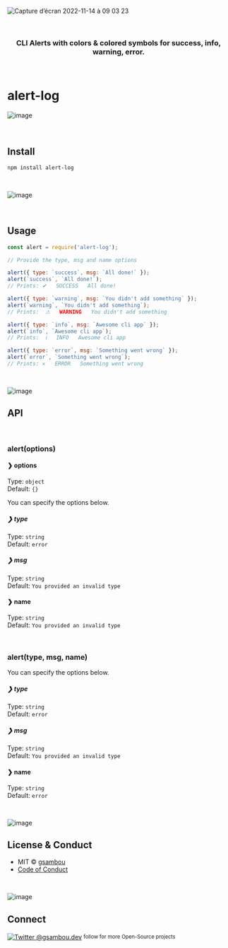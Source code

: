 ![Capture d’écran 2022-11-14 à 09 03 23](https://user-images.githubusercontent.com/48604464/201606943-465e84be-7d24-4ede-a7c9-bf59086613f5.png)

 <br>
<h3 align="center">
 CLI Alerts with colors & colored symbols for success, info, warning, error.
 </h3>
 <br>

# alert-log

![image](https://user-images.githubusercontent.com/48604464/201605835-1d078828-8ec5-467f-bb4d-68c04c085c66.png)

<br>

## Install

```sh
npm install alert-log
```

<br>

![image](https://user-images.githubusercontent.com/48604464/201605954-dab2faed-a4a1-4708-a278-b6b7dfd2610d.png)

<br>

## Usage

```js
const alert = require('alert-log');

// Provide the type, msg and name options

alert({ type: `success`, msg: `All done!` });
alert(`success`, `All done!`);
// Prints: ✔   SUCCESS   All done!

alert({ type: `warning`, msg: `You didn't add something` });
alert(`warning`, `You didn't add something`);
// Prints:  ⚠   WARNING   You didn't add something

alert({ type: `info`, msg: `Awesome cli app` });
alert(`info`, `Awesome cli app`);
// Prints:  ℹ   INFO   Awesome cli app

alert({ type: `error`, msg: `Something went wrong` });
alert(`error`, `Something went wrong`);
// Prints: ⨯   ERROR   Something went wrong
```

</br>

![image](https://user-images.githubusercontent.com/48604464/201607059-314eedc9-684f-4180-a228-440618cf5bc3.png)

## API

<br>
<h3 style='font-weight:bold'>alert(options) </h3>

#### ❯ options

Type: `object`<br>
Default: `{}`

You can specify the options below.

##### ❯ type

Type: `string`<br>
Default: `error`

##### ❯ msg

Type: `string` <br>
Default: `You provided an invalid type`

#### ❯ name

Type: `string` <br>
Default: `You provided an invalid type`

<br>
<h3 style='font-weight:bold; '>alert(type, msg, name) </h3>

You can specify the options below.

##### ❯ type

Type: `string`<br>
Default: `error`

##### ❯ msg

Type: `string` <br>
Default: `You provided an invalid type`

#### ❯ name

Type: `string` <br>
Default: `error`

<br>

![image](https://user-images.githubusercontent.com/48604464/201608140-5360fda9-fc29-47eb-90cd-ef2003ebcb67.png)

## License & Conduct

-   MIT © [gsambou](https://twitter.com/gsambou/)
-   [Code of Conduct](code-of-conduct.md)

<br>

![image](https://user-images.githubusercontent.com/48604464/201608099-375120d8-22c4-4db3-98fd-a6c96c8b2b81.png)

## Connect

<div align="left">
 <p><a href="https://twitter.com/gsamboudev/"><img alt="Twitter @gsambou.dev" align="center" src="https://img.shields.io/badge/TWITTER-gray.svg?colorB=1da1f2&style=flat" /></a>&nbsp;<small>follow for more Open-Source projects</small></p>
</div>
